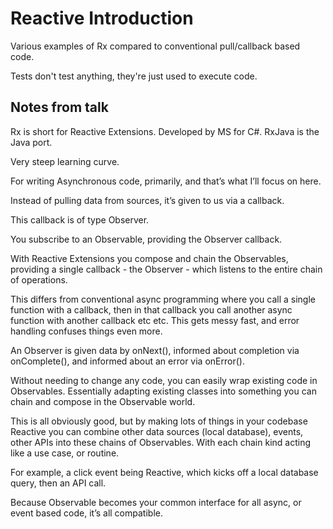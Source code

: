 # Reactive Introduction

Various examples of Rx compared to conventional pull/callback based code.

Tests don't test anything, they're just used to execute code.


## Notes from talk

Rx is short for Reactive Extensions. Developed by MS for C#. RxJava is the Java port.

Very steep learning curve.

For writing Asynchronous code, primarily, and that’s what I’ll focus on here.

Instead of pulling data from sources, it’s given to us via a callback.

This callback is of type Observer.

You subscribe to an Observable, providing the Observer callback.

With Reactive Extensions you compose and chain the Observables, providing a single callback - the Observer - which listens to the entire chain of operations. 

This differs from conventional async programming where you call a single function with a callback, then in that callback you call another async function with another callback etc etc. This gets messy fast, and error handling confuses things even more.

An Observer is given data by onNext(), informed about completion via onComplete(), and informed about an error via onError().

Without needing to change any code, you can easily wrap existing code in Observables. Essentially adapting existing classes into something you can chain and compose in the Observable world.

This is all obviously good, but by making lots of things in your codebase Reactive you can combine other data sources (local database), events, other APIs into these chains of Observables. With each chain kind acting like a use case, or routine.

For example, a click event being Reactive, which kicks off a local database query, then an API call.

Because Observable becomes your common interface for all async, or event based code, it’s all compatible.
